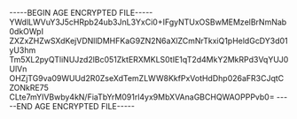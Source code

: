-----BEGIN AGE ENCRYPTED FILE-----
YWdlLWVuY3J5cHRpb24ub3JnL3YxCi0+IFgyNTUxOSBwMEMzelBrNmNab0dkOWpI
ZXZxZHZwSXdKejVDNllDMHFKaG9ZN2N6aXlZCmNrTkxiQ1pHeldGcDY3d01yU3hm
Tm5XL2pyQTliNUJzd2lBc051ZktERXMKLS0tIE1qT2d4MkY2MkRPd3VqYUJ0UlVn
OHZjTG9va09WUUd2R0ZseXdTemZLWW8KkfPxVotHdDhp026aFR3CJqtCZONkRE75
CLte7mYIVBwby4kN/FiaTbYrM091rl4yx9MbXVAnaGBCHQWAOPPPvb0=
-----END AGE ENCRYPTED FILE-----
